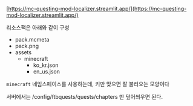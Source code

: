 [https://mc-questing-mod-localizer.streamlit.app/](https://mc-questing-mod-localizer.streamlit.app/)

리소스팩은 아래와 같이 구성

- pack.mcmeta
- pack.png
- assets
	- minecraft
		- ko_kr.json
		- en_us.json

`minecraft` 네임스페이스를 사용하는데, 키만 맞으면 잘 불러오는 모양이다

서버에서는 /config/ftbquests/quests/chapters 만 덮어씌우면 된다.

